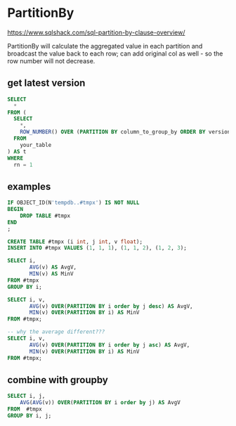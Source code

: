 # PartitionBy

https://www.sqlshack.com/sql-partition-by-clause-overview/

PartitionBy will calculate the aggregated value in each partition and broadcast the value back to each row; can add original col as well - so the row number will not decrease.

## get latest version
```sql
SELECT
  *
FROM (
  SELECT
    *,
    ROW_NUMBER() OVER (PARTITION BY column_to_group_by ORDER BY version_ DESC) AS rn
  FROM
    your_table
) AS t
WHERE
  rn = 1
```

## examples
```sql
IF OBJECT_ID(N'tempdb..#tmpx') IS NOT NULL
BEGIN
	DROP TABLE #tmpx
END
;

CREATE TABLE #tmpx (i int, j int, v float);
INSERT INTO #tmpx VALUES (1, 1, 1), (1, 1, 2), (1, 2, 3);

SELECT i, 
       AVG(v) AS AvgV, 
       MIN(v) AS MinV 
FROM #tmpx
GROUP BY i;

SELECT i, v,
       AVG(v) OVER(PARTITION BY i order by j desc) AS AvgV, 
       MIN(v) OVER(PARTITION BY i) AS MinV
FROM #tmpx;

-- why the average different???
SELECT i, v,
       AVG(v) OVER(PARTITION BY i order by j asc) AS AvgV, 
       MIN(v) OVER(PARTITION BY i) AS MinV
FROM #tmpx;
```

## combine with groupby
```sql
SELECT i, j,
    AVG(AVG(v)) OVER(PARTITION BY i order by j) AS AvgV
FROM  #tmpx
GROUP BY i, j;
```
